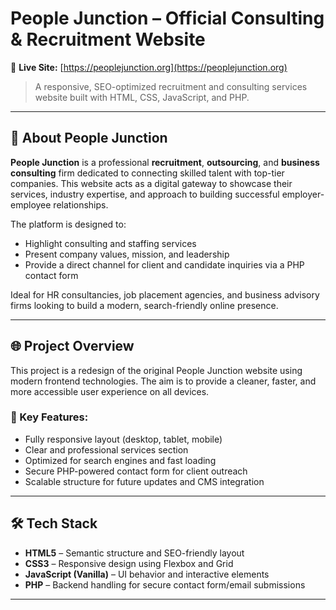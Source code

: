 # People Junction – Official Consulting & Recruitment Website

🔗 **Live Site:** [https://peoplejunction.org](https://peoplejunction.org)

> A responsive, SEO-optimized recruitment and consulting services website built with HTML, CSS, JavaScript, and PHP.

---

## 🧾 About People Junction

**People Junction** is a professional **recruitment**, **outsourcing**, and **business consulting** firm dedicated to connecting skilled talent with top-tier companies. This website acts as a digital gateway to showcase their services, industry expertise, and approach to building successful employer-employee relationships.

The platform is designed to:
- Highlight consulting and staffing services
- Present company values, mission, and leadership
- Provide a direct channel for client and candidate inquiries via a PHP contact form

Ideal for HR consultancies, job placement agencies, and business advisory firms looking to build a modern, search-friendly online presence.

---

## 🌐 Project Overview

This project is a redesign of the original People Junction website using modern frontend technologies. The aim is to provide a cleaner, faster, and more accessible user experience on all devices.

### 🔑 Key Features:
- Fully responsive layout (desktop, tablet, mobile)
- Clear and professional services section
- Optimized for search engines and fast loading
- Secure PHP-powered contact form for client outreach
- Scalable structure for future updates and CMS integration

---

## 🛠️ Tech Stack

- **HTML5** – Semantic structure and SEO-friendly layout
- **CSS3** – Responsive design using Flexbox and Grid
- **JavaScript (Vanilla)** – UI behavior and interactive elements
- **PHP** – Backend handling for secure contact form/email submissions

---


